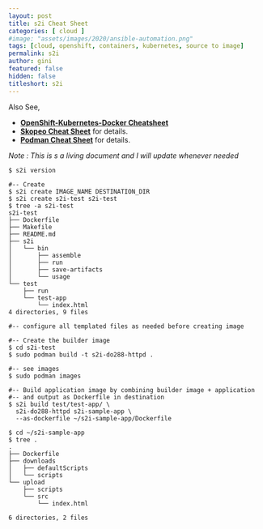 ```yaml
---
layout: post
title: s2i Cheat Sheet
categories: [ cloud ]
#image: "assets/images/2020/ansible-automation.png"
tags: [cloud, openshift, containers, kubernetes, source to image]
permalink: s2i
author: gini
featured: false
hidden: false
titleshort: s2i
---
```


Also See,
- **[OpenShift-Kubernetes-Docker Cheatsheet](https://okd.iamgini.com)**
- **[Skopeo Cheat Sheet](skopeo)** for details.
- **[Podman Cheat Sheet](podman)** for details.

*Note : This is s a living document and I will update whenever needed*
```
$ s2i version

#-- Create 
$ s2i create IMAGE_NAME DESTINATION_DIR 
$ s2i create s2i-test s2i-test
$ tree -a s2i-test
s2i-test
├── Dockerfile
├── Makefile
├── README.md
├── s2i
│   └── bin
│       ├── assemble
│       ├── run
│       ├── save-artifacts
│       └── usage
└── test
    ├── run
    └── test-app
        └── index.html
4 directories, 9 files

#-- configure all templated files as needed before creating image

#-- Create the builder image
$ cd s2i-test
$ sudo podman build -t s2i-do288-httpd .

#-- see images
$ sudo podman images

#-- Build application image by combining builder image + application
#-- and output as Dockerfile in destination
$ s2i build test/test-app/ \
  s2i-do288-httpd s2i-sample-app \
  --as-dockerfile ~/s2i-sample-app/Dockerfile

$ cd ~/s2i-sample-app
$ tree .
.
├── Dockerfile
├── downloads
│   ├── defaultScripts
│   └── scripts
└── upload
    ├── scripts
    └── src
        └── index.html

6 directories, 2 files


```